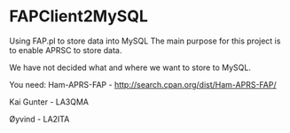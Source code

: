 FAPClient2MySQL
===============

Using FAP.pl to store data into MySQL
The main purpose for this project is to enable APRSC to store data.

We have not decided what and where we want to store to MySQL.

You need:
Ham-APRS-FAP - http://search.cpan.org/dist/Ham-APRS-FAP/

Kai Gunter - LA3QMA

Øyvind     - LA2ITA
